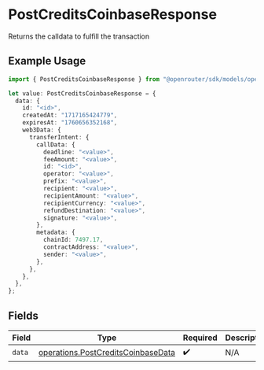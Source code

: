 # PostCreditsCoinbaseResponse

Returns the calldata to fulfill the transaction

## Example Usage

```typescript
import { PostCreditsCoinbaseResponse } from "@openrouter/sdk/models/operations";

let value: PostCreditsCoinbaseResponse = {
  data: {
    id: "<id>",
    createdAt: "1717165424779",
    expiresAt: "1760656352168",
    web3Data: {
      transferIntent: {
        callData: {
          deadline: "<value>",
          feeAmount: "<value>",
          id: "<id>",
          operator: "<value>",
          prefix: "<value>",
          recipient: "<value>",
          recipientAmount: "<value>",
          recipientCurrency: "<value>",
          refundDestination: "<value>",
          signature: "<value>",
        },
        metadata: {
          chainId: 7497.17,
          contractAddress: "<value>",
          sender: "<value>",
        },
      },
    },
  },
};
```

## Fields

| Field                                                                                    | Type                                                                                     | Required                                                                                 | Description                                                                              |
| ---------------------------------------------------------------------------------------- | ---------------------------------------------------------------------------------------- | ---------------------------------------------------------------------------------------- | ---------------------------------------------------------------------------------------- |
| `data`                                                                                   | [operations.PostCreditsCoinbaseData](../../models/operations/postcreditscoinbasedata.md) | :heavy_check_mark:                                                                       | N/A                                                                                      |